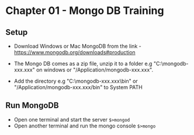 # Chapter 01 - Mongo DB Training


## Setup 

  * Download Windows or Mac MongoDB from the link - https://www.mongodb.org/downloads#production

  * The Mongo DB comes as a zip file, unzip it to a folder e.g "C:\mongodb-xxx.xxx" on windows or "/Application/mongodb-xxx.xxx".
  
  * Add the directory e.g "C:\mongodb-xxx.xxx\bin" or "/Application/mongodb-xxx.xxx/bin" to System PATH
  
  
## Run MongoDB

  * Open one terminal and start the server ```$>mongod```
  * Open another terminal and run the mongo console ```$>mongo```

